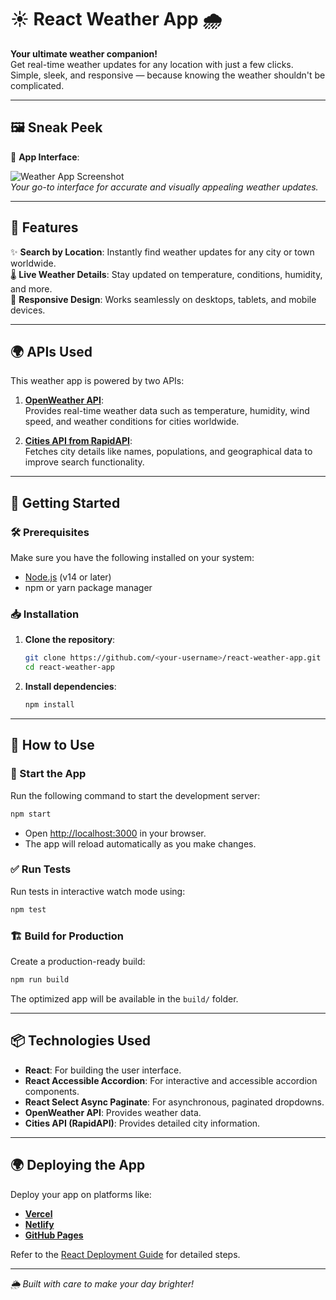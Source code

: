 
# ☀️ React Weather App 🌧️

**Your ultimate weather companion!**  
Get real-time weather updates for any location with just a few clicks. Simple, sleek, and responsive — because knowing the weather shouldn't be complicated.

---

## 🖼️ Sneak Peek  

🎉 **App Interface**:

![Weather App Screenshot](https://github.com/user-attachments/assets/fa827f0f-bb2a-4a29-a87d-db73c329a2a0)  
*Your go-to interface for accurate and visually appealing weather updates.*

---

## 🌟 Features

✨ **Search by Location**: Instantly find weather updates for any city or town worldwide.  
🌡️ **Live Weather Details**: Stay updated on temperature, conditions, humidity, and more.  
📱 **Responsive Design**: Works seamlessly on desktops, tablets, and mobile devices.  

---

## 🌍 APIs Used  

This weather app is powered by two APIs:  

1. **[OpenWeather API](https://openweathermap.org/)**:  
   Provides real-time weather data such as temperature, humidity, wind speed, and weather conditions for cities worldwide.  

2. **[Cities API from RapidAPI](https://rapidapi.com/)**:  
   Fetches city details like names, populations, and geographical data to improve search functionality.

---

## 🚀 Getting Started  

### 🛠️ Prerequisites  

Make sure you have the following installed on your system:  
- [Node.js](https://nodejs.org/) (v14 or later)  
- npm or yarn package manager  

### 📥 Installation  

1. **Clone the repository**:  
   ```bash
   git clone https://github.com/<your-username>/react-weather-app.git
   cd react-weather-app
   ```

2. **Install dependencies**:  
   ```bash
   npm install
   ```

---

## 🎯 How to Use  

### 🔄 Start the App  
Run the following command to start the development server:  
```bash
npm start
```

- Open [http://localhost:3000](http://localhost:3000) in your browser.  
- The app will reload automatically as you make changes.  

### ✅ Run Tests  
Run tests in interactive watch mode using:  
```bash
npm test
```

### 🏗️ Build for Production  
Create a production-ready build:  
```bash
npm run build
```
The optimized app will be available in the `build/` folder.

---

## 📦 Technologies Used  

- **React**: For building the user interface.  
- **React Accessible Accordion**: For interactive and accessible accordion components.  
- **React Select Async Paginate**: For asynchronous, paginated dropdowns.  
- **OpenWeather API**: Provides weather data.  
- **Cities API (RapidAPI)**: Provides detailed city information.  

---

## 🌍 Deploying the App  

Deploy your app on platforms like:  

- **[Vercel](https://vercel.com/)**  
- **[Netlify](https://www.netlify.com/)**  
- **[GitHub Pages](https://pages.github.com/)**  

Refer to the [React Deployment Guide](https://facebook.github.io/create-react-app/docs/deployment) for detailed steps.

---

*🌦️ Built with care to make your day brighter!*  

